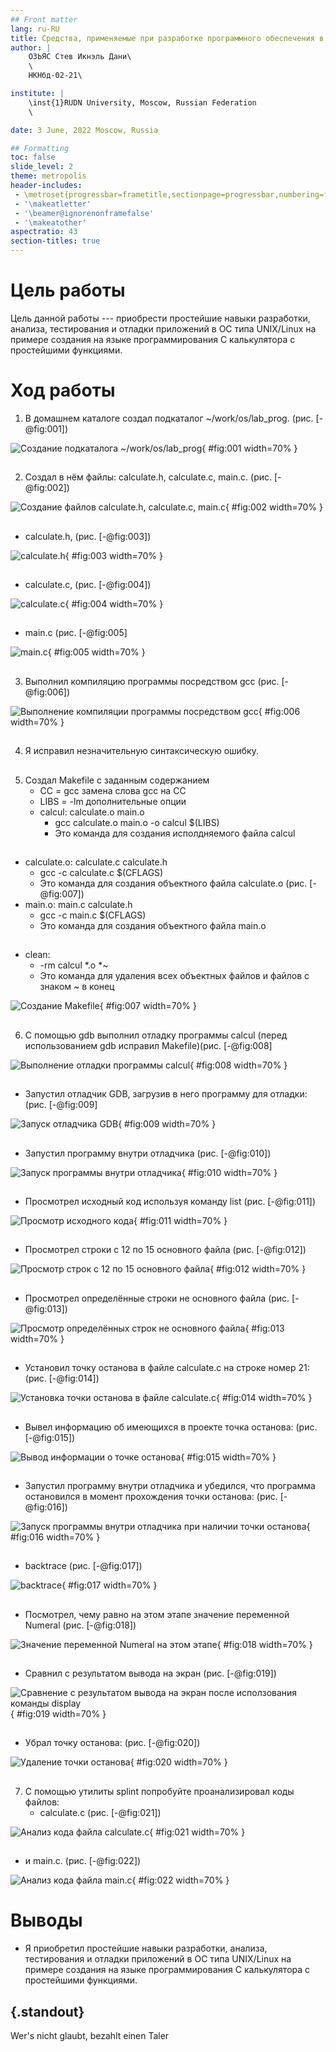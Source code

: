 ```yaml
---
## Front matter
lang: ru-RU
title: Средства, применяемые при разработке программного обеспечения в ОС типа UNIX/Linux
author: |
	ОЗЬЯС Стев Икнэль Дани\
	\
	НКНбд-02-21\

institute: |
	\inst{1}RUDN University, Moscow, Russian Federation
	\

date: 3 June, 2022 Moscow, Russia

## Formatting
toc: false
slide_level: 2
theme: metropolis
header-includes: 
 - \metroset{progressbar=frametitle,sectionpage=progressbar,numbering=fraction}
 - '\makeatletter'
 - '\beamer@ignorenonframefalse'
 - '\makeatother'
aspectratio: 43
section-titles: true
---
```


# Цель работы

Цель данной работы --- приобрести простейшие навыки разработки, анализа, тестирования и отладки приложений в ОС типа UNIX/Linux на примере создания на языке программирования С калькулятора с простейшими функциями.

# Ход работы

1. В домашнем каталоге создал подкаталог ~/work/os/lab_prog. (рис. [-@fig:001])

![Создание подкаталога ~/work/os/lab_prog](image/1.png){ #fig:001 width=70% }

##

2. Создал в нём файлы: calculate.h, calculate.c, main.c. (рис. [-@fig:002])

![Создание файлов calculate.h, calculate.c, main.c](image/2.png){ #fig:002 width=70% }

##

   - calculate.h, (рис. [-@fig:003])

![calculate.h](image/3.png){ #fig:003 width=70% }

##

   - calculate.c, (рис. [-@fig:004])

![calculate.c](image/4.png){ #fig:004 width=70% }

##

   - main.c (рис. [-@fig:005]

![main.c](image/5.png){ #fig:005 width=70% }

##

3. Выполнил компиляцию программы посредством gcc (рис. [-@fig:006])

![Выполнение компиляции программы посредством gcc](image/6.png){ #fig:006 width=70% }

##

4. Я исправил незначительную синтаксическую ошибку.

##

5. Создал Makefile с заданным содержанием
   - CC = gcc замена слова gcc на CC
   - LIBS = -lm дополнительные опции
   - calcul: calculate.o main.o
     - gcc calculate.o main.o -o calcul $(LIBS)
     - Это команда для создания исполдняемого файла calcul

##

   - calculate.o: calculate.c calculate.h
     - gcc -c calculate.c $(CFLAGS)
     - Это команда для создания объектного файла calculate.o (рис. [-@fig:007])
   - main.o: main.c calculate.h
     - gcc -c main.c $(CFLAGS)
     - Это команда для создания объектного файла main.o

##

   - clean:
     - -rm calcul *.o *~
     - Это команда для удаления всех объектных файлов и  файлов с знаком ~ в конец

![Создание Makefile](image/7.png){ #fig:007 width=70% }

##

6. С помощью gdb выполнил отладку программы calcul (перед использованием gdb исправил Makefile)(рис. [-@fig:008]

![Выполнение отладки программы calcul](image/8.png){ #fig:008 width=70% }

##

   - Запустил отладчик GDB, загрузив в него программу для отладки:(рис. [-@fig:009]

![Запуск отладчика GDB](image/9.png){ #fig:009 width=70% }

##

   - Запустил программу внутри отладчика (рис. [-@fig:010])

![Запуск программы внутри отладчика](image/10.png){ #fig:010 width=70% }

##

   - Просмотрел исходный код используя команду list (рис. [-@fig:011])

![Просмотр исходного кода](image/11.png){ #fig:011 width=70% }

##

   - Просмотрел строки с 12 по 15 основного файла (рис. [-@fig:012])

![Просмотр строк с 12 по 15 основного файла](image/12.png){ #fig:012 width=70% }

##

   - Просмотрел определённые строки не основного файла (рис. [-@fig:013])

![Просмотр определённых строк не основного файла](image/13.png){ #fig:013 width=70% }

##

   - Установил точку останова в файле calculate.c на строке номер 21: (рис. [-@fig:014])

![Установка точки останова в файле calculate.c](image/14.png){ #fig:014 width=70% }

##

   - Вывел информацию об имеющихся в проекте точка останова: (рис. [-@fig:015])

![Вывод информации о точке останова](image/15.png){ #fig:015 width=70% }

##

   - Запустил программу внутри отладчика и убедился, что программа остановился в момент прохождения точки останова: (рис. [-@fig:016])

![Запуск программы внутри отладчика при наличии точки останова](image/16.png){ #fig:016 width=70% }

##

   - backtrace (рис. [-@fig:017])

![backtrace](image/17.png){ #fig:017 width=70% }

##

   - Посмотрел, чему равно на этом этапе значение переменной Numeral (рис. [-@fig:018])

![Значение переменной Numeral на этом этапе](image/18.png){ #fig:018 width=70% }

##

   - Сравнил с результатом вывода на экран (рис. [-@fig:019])

![Сравнение с результатом вывода на экран после исползования команды display](image/19.png){ #fig:019 width=70% }

##

   - Убрал точку останова: (рис. [-@fig:020])

![Удаление точки останова](image/20.png){ #fig:020 width=70% }

##

7. С помощью утилиты splint попробуйте проанализировал коды файлов:
   - calculate.c (рис. [-@fig:021])

![Анализ кода файла calculate.c ](image/21.png){ #fig:021 width=70% }

##

   - и main.c. (рис. [-@fig:022])

![Анализ кода файла main.c](image/22.png){ #fig:022 width=70% }

##

# Выводы

   - Я приобретил простейшие навыки разработки, анализа, тестирования и отладки приложений в ОС типа UNIX/Linux на примере создания на языке программирования С калькулятора с простейшими функциями.


## {.standout}

Wer's nicht glaubt, bezahlt einen Taler
